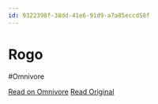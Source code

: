 ```yaml
---
id: 9322398f-38dd-41e6-91d9-a7a85eccd58f
---
```


# Rogo
#Omnivore

[Read on Omnivore](https://omnivore.app/me/rogo-18e2e1f775e)
[Read Original](https://decks.chiefaioffice.xyz/content/rogo)

